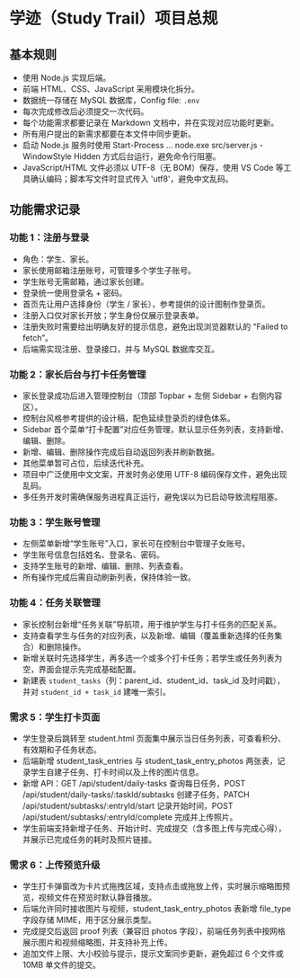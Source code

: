 ﻿# 学迹（Study Trail）项目总规

## 基本规则
- 使用 Node.js 实现后端。
- 前端 HTML、CSS、JavaScript 采用模块化拆分。
- 数据统一存储在 MySQL 数据库，Config file: `.env`
- 每次完成修改后必须提交一次代码。
- 每个功能需求都要记录在 Markdown 文档中，并在实现对应功能时更新。
- 所有用户提出的新需求都要在本文件中同步更新。
- 启动 Node.js 服务时使用 Start-Process ... node.exe src/server.js -WindowStyle Hidden 方式后台运行，避免命令行阻塞。
- JavaScript/HTML 文件必须以 UTF-8（无 BOM）保存，使用 VS Code 等工具确认编码；脚本写文件时显式传入 'utf8'，避免中文乱码。

## 功能需求记录

### 功能 1：注册与登录
- 角色：学生、家长。
- 家长使用邮箱注册账号，可管理多个学生子账号。
- 学生账号无需邮箱，通过家长创建。
- 登录统一使用登录名 + 密码。
- 首页先让用户选择身份（学生 / 家长），参考提供的设计图制作登录页。
- 注册入口仅对家长开放；学生身份仅展示登录表单。
- 注册失败时需要给出明确友好的提示信息，避免出现浏览器默认的 “Failed to fetch”。
- 后端需实现注册、登录接口，并与 MySQL 数据库交互。

### 功能 2：家长后台与打卡任务管理
- 家长登录成功后进入管理控制台（顶部 Topbar + 左侧 Sidebar + 右侧内容区）。
- 控制台风格参考提供的设计稿，配色延续登录页的绿色体系。
- Sidebar 首个菜单“打卡配置”对应任务管理，默认显示任务列表，支持新增、编辑、删除。
- 新增、编辑、删除操作完成后自动返回列表并刷新数据。
- 其他菜单暂可占位，后续迭代补充。
- 项目中广泛使用中文文案，开发时务必使用 UTF-8 编码保存文件，避免出现乱码。
- 多任务开发时需确保服务进程真正运行，避免误以为已启动导致流程阻塞。

### 功能 3：学生账号管理
- 左侧菜单新增“学生账号”入口，家长可在控制台中管理子女账号。
- 学生账号信息包括姓名、登录名、密码。
- 支持学生账号的新增、编辑、删除、列表查看。
- 所有操作完成后需自动刷新列表，保持体验一致。

### 功能 4：任务关联管理
- 家长控制台新增“任务关联”导航项，用于维护学生与打卡任务的匹配关系。
- 支持查看学生与任务的对应列表，以及新增、编辑（覆盖重新选择的任务集合）和删除操作。
- 新增关联时先选择学生，再多选一个或多个打卡任务；若学生或任务列表为空，界面会提示先完成基础配置。
- 新建表 `student_tasks`（列：parent_id、student_id、task_id 及时间戳），并对 `student_id + task_id` 建唯一索引。

### 需求 5：学生打卡页面
- 学生登录后跳转至 student.html 页面集中展示当日任务列表，可查看积分、有效期和子任务状态。
- 后端新增 student_task_entries 与 student_task_entry_photos 两张表，记录学生自建子任务、打卡时间以及上传的图片信息。
- 新增 API：GET /api/student/daily-tasks 查询每日任务，POST /api/student/daily-tasks/:taskId/subtasks 创建子任务，PATCH /api/student/subtasks/:entryId/start 记录开始时间，POST /api/student/subtasks/:entryId/complete 完成并上传照片。
- 学生前端支持新增子任务、开始计时、完成提交（含多图上传与完成心得），并展示已完成任务的耗时及照片链接。

### 需求 6：上传预览升级
- 学生打卡弹窗改为卡片式拖拽区域，支持点击或拖放上传，实时展示缩略图预览，视频文件在预览时默认静音播放。
- 后端允许同时接收图片与视频，student_task_entry_photos 表新增 file_type 字段存储 MIME，用于区分展示类型。
- 完成提交后返回 proof 列表（兼容旧 photos 字段），前端任务列表中按网格展示图片和视频缩略图，并支持补充上传。
- 追加文件上限、大小校验与提示，提示文案同步更新，避免超过 6 个文件或 10MB 单文件的提交。
